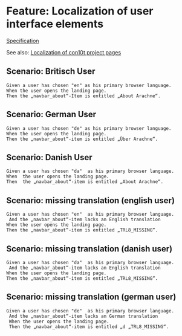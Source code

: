 # Feature: Localization of user interface elements

[Specification](../spec/Transl8ServiceSpec.js)

See also: [Localization of con10t project pages](feature_localization_con10t.md)

## Scenario: Britisch User

```gherkin
Given a user has chosen "en" as his primary browser language.
When the user opens the landing page.
Then the „navbar_about“-Item is entitled „About Arachne“.
```

## Scenario: German User

```gherkin
Given a user has chosen "de" as his primary browser language.
When the user opens the landing page.
Then the „navbar_about“-item is entitled „Über Arachne“.
```

## Scenario: Danish User

```gherkin
Given a user has chosen "da"  as his primary browser language.
When  the user opens the landing page.
Then  the „navbar_about“-item is entitled „About Arachne“.
```

## Scenario: missing translation (english user)

```gherkin
Given a user has chosen "en"  as his primary browser language.
 And the „navbar_about“-item lacks an English translation
When the user opens the landing page.
Then the „navbar_about“-item is entitled „TRL8_MISSING“.
```

## Scenario: missing translation (danish user)

```gherkin
Given a user has chosen "da"  as his primary browser language.
 And the „navbar_about“-item lacks an English translation
When the user opens the landing page.
Then the „navbar_about“-item is entitled „TRL8_MISSING“.
```

## Scenario: missing translation (german user)

```gherkin
Given a user has chosen "de"  as his primary browser language.
 And the „navbar_about“-item lacks an German translation
 When the user opens the landing page.
 Then the „navbar_about“-item is entitled „d „TRL8_MISSING“.
```




